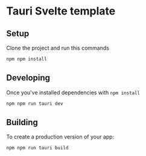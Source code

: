 # Tauri Svelte template

## Setup

Clone the project and run this commands 

```bash
npm npm install
```

## Developing

Once you've installed dependencies with `npm install` 

```bash
npm npm run tauri dev

```

## Building

To create a production version of your app:

```bash
npm npm run tauri build
```

